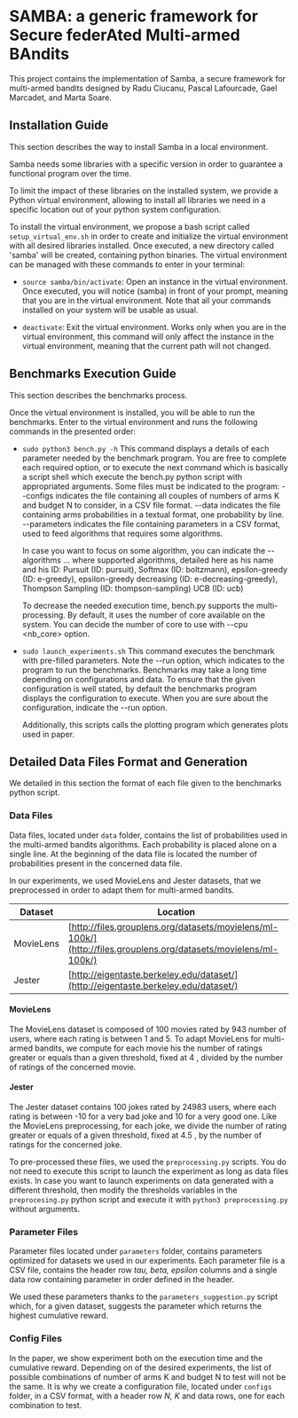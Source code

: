 # SAMBA: a generic framework for Secure federAted Multi-armed BAndits
This project contains the implementation of Samba, a secure framework for multi-armed bandits designed by
Radu Ciucanu, Pascal Lafourcade, Gael Marcadet, and Marta Soare.

## Installation Guide
This section describes the way to install Samba in a local environment.

Samba needs some libraries with a specific version in order to guarantee
a functional program over the time.

To limit the impact of these libraries on the installed system, we provide a
Python virtual environment, allowing to install all libraries we need in a
specific location out of your python system configuration.

To install the virtual environment, we propose a bash script called `setup_virtual_env.sh`
in order to create and initialize the virtual environment with all desired libraries installed.
Once executed, a new directory called 'samba' will be created, containing python binaries.
The virtual environment can be managed with these commands to enter in your terminal:

- `source samba/bin/activate`: Open an instance in the virtual environment.
    Once executed, you will notice (samba) in front of your prompt, meaning that
    you are in the virtual environment. Note that all your commands installed on
    your system will be usable as usual.
    
- `deactivate`: Exit the virtual environment.
    Works only when you are in the virtual environment, this command will only affect
    the instance in the virtual environment, meaning that the current path will not changed.

## Benchmarks Execution Guide
This section describes the benchmarks process.

Once the virtual environment is installed, you will be able to run the benchmarks.
Enter to the virtual environment and runs the following commands in the presented order:

- `sudo python3 bench.py -h`
    This command displays a details of each parameter needed by the benchmark program.
    You are free to complete each required option, or to execute the next command which is basically
    a script shell which execute the bench.py python script with appropriated arguments. 
    Some files must be indicated to the program:
        --configs <filename> indicates the file containing all couples of numbers of arms K and budget N to consider,
        in a CSV file format.
        --data <filename> indicates the file containing arms probabilities in a textual format, one probability by line.
        --parameters <filename> indicates the file containing parameters in a CSV format, used to feed algorithms that
        requires some algorithms.

    In case you want to focus on some algorithm, you can indicate the --algorithms <IDalgo1> <IDalgo2> ...
    where supported algorithms, detailed here as his name and his ID:
        Pursuit (ID: pursuit),
        Softmax (ID: boltzmann),
        epsilon-greedy (ID: e-greedy),
        epsilon-greedy decreasing (ID: e-decreasing-greedy),
        Thompson Sampling (ID: thompson-sampling)
        UCB (ID: ucb)

    To decrease the needed execution time, bench.py supports the multi-processing.
    By default, it uses the number of core available on the system.
    You can decide the number of core to use with --cpu <nb_core> option.
    
- `sudo launch_experiments.sh`
    This command executes the benchmark with pre-filled parameters.
    Note the --run option, which indicates to the program to run the benchmarks.
    Benchmarks may take a long time depending on configurations and data.
    To ensure that the given configuration is well stated, by default the benchmarks program
    displays the configuration to execute.
    When you are sure about the configuration, indicate the --run option.

    Additionally, this scripts calls the plotting program which generates plots used in paper.


## Detailed Data Files Format and Generation
We detailed in this section the format of each file given to the benchmarks python script.

### Data Files 
Data files, located under `data` folder, contains the list of probabilities used in the multi-armed bandits algorithms.
Each probability is placed alone on a single line.
At the beginning of the data file is located the number of probabilities present in the
concerned data file.

In our experiments, we used MovieLens and Jester datasets, that we
preprocessed in order to adapt them for multi-armed bandits.

| Dataset | Location |
| --- | --- |
| MovieLens| [http://files.grouplens.org/datasets/movielens/ml-100k/](http://files.grouplens.org/datasets/movielens/ml-100k/)
| Jester | [http://eigentaste.berkeley.edu/dataset/](http://eigentaste.berkeley.edu/dataset/)

#### MovieLens
The MovieLens dataset is composed of 100 movies rated by 943 number of users, where each rating is between 1 and 5. To
adapt MovieLens for multi-armed bandits, we compute for each movie his the number of ratings greater or equals than a
given threshold, fixed at 4 , divided by the number of ratings of the concerned movie.

#### Jester
The Jester dataset contains 100 jokes rated by 24983 users, where each rating is between -10 for a very bad joke and 10 for
a very good one. Like the MovieLens preprocessing, for each joke, we divide the number of rating greater or equals of a
given threshold, fixed at 4.5 , by the number of ratings for the concerned joke.


To pre-processed these files, we used the `preprocessing.py` scripts.
You do not need to execute this script to launch the experiment as long as data files exists.
In case you want to launch experiments on data generated with a different threshold, then modify
the thresholds variables in the `preprocesing.py` python script and execute it with `python3 preprocessing.py` 
without arguments.


### Parameter Files
Parameter files located under `parameters` folder, contains parameters optimized for datasets we used in our experiments.
Each parameter file is a CSV file, contains the header row *tau, beta, epsilon* columns and a single data row containing
parameter in order defined in the header.

We used these parameters thanks to the `parameters_suggestion.py` script which, for a given dataset, 
suggests the parameter which returns the highest cumulative reward.


### Config Files
In the paper, we show experiment both on the execution time and the cumulative reward.
Depending on of the desired experiments, the list of possible combinations of number of arms K and budget N to test
will not be the same.
It is why we create a configuration file, located under `configs` folder, in a CSV format, with a header row *N, K* and data rows, one for each 
combination to test. 

